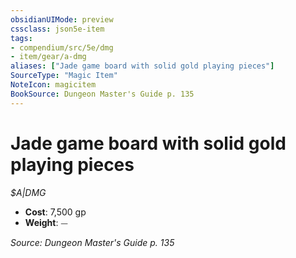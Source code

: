 ```yaml
---
obsidianUIMode: preview
cssclass: json5e-item
tags:
- compendium/src/5e/dmg
- item/gear/a-dmg
aliases: ["Jade game board with solid gold playing pieces"]
SourceType: "Magic Item"
NoteIcon: magicitem
BookSource: Dungeon Master's Guide p. 135
---
```

# Jade game board with solid gold playing pieces
*$A|DMG*  

- **Cost**: 7,500 gp
- **Weight**: ⏤

*Source: Dungeon Master's Guide p. 135*
